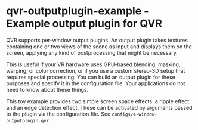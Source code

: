 # qvr-outputplugin-example - Example output plugin for QVR

QVR supports per-window output plugins. An output plugin takes textures
containing one or two views of the scene as input and displays them on the
screen, applying any kind of postprocessing that might be necessary.

This is useful if your VR hardware uses GPU-based blending, masking, warping,
or color correction, or if you use a custom stereo-3D setup that requires
special processing. You can build an output plugin for these purposes and
specify it in the configuration file. Your applications do not need to know
about these things.

This toy example provides two simple screen space effects: a ripple effect and
an edge detection effect. These can be activated by arguments passed to the
plugin via the configuration file. See `configs/4-window-outputplugin.qvr`.
